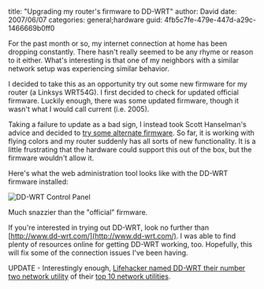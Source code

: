 
title: "Upgrading my router's firmware to DD-WRT"
author: David
date: 2007/06/07
categories: general;hardware
guid: 4fb5c7fe-479e-447d-a29c-1466669b0ff0

For the past month or so, my internet connection at home has been dropping constantly. There hasn't really seemed to be any rhyme or reason to it either. What's interesting is that one of my neighbors with a similar network setup was experiencing similar behavior. 

I decided to take this as an opportunity try out some new firmware for my router (a Linksys WRT54G). I first decided to check for updated official firmware. Luckily enough, there was some updated firmware, though it wasn't what I would call current (i.e. 2005).

Taking a failure to update as a bad sign, I instead took Scott Hanselman's advice and decided to [try some alternate firmware](http://www.hanselman.com/blog/MoreOnAlternateLinksysFirmware.aspx). So far, it is working with flying colors and my router suddenly has all sorts of new functionality. It is a little frustrating that the hardware could support this out of the box, but the firmware wouldn't allow it. 

Here's what the web administration tool looks like with the DD-WRT firmware installed: 

![DD-WRT Control Panel](https://s3.amazonaws.com/mohundro/blog/WindowsLiveWriter/UpgradingmyroutersfirmwaretoDDWRT_1327A/DD-WRT%20-%20Setup%20-%20Mozilla%20Firefox.png)

Much snazzier than the "official" firmware. 

If you're interested in trying out DD-WRT, look no further than [http://www.dd-wrt.com/](http://www.dd-wrt.com/). I was able to find plenty of resources online for getting DD-WRT working, too. Hopefully, this will fix some of the connection issues I've been having. 

UPDATE - Interestingly enough, [Lifehacker named DD-WRT their number two network utility](http://lifehacker.com/photogallery/Lifehacker-Top-10%7C-Network-utilities/1993226) of their [top 10 network utilities](http://lifehacker.com/photogallery/lifehacker-top-10%7C-network-utilities/).


